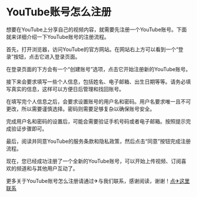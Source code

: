 # YouTube账号怎么注册

想要在YouTube上分享自己的视频内容，就需要先注册一个YouTube账号。下面就来详细介绍一下YouTube账号的注册流程。

首先，打开浏览器，访问YouTube的官方网站。在网站右上方可以看到一个“登录”按钮，点击它进入登录页面。

在登录页面的下方会有一个“创建账号”选项，点击它开始注册新的YouTube账号。

接下来会要求填写一些个人信息，包括姓名、电子邮箱、出生日期等等。请务必填写真实的信息，这样可以方便日后管理和找回账号。

在填写完个人信息之后，会要求设置账号的用户名和密码。用户名要求唯一且不可更改，所以需要谨慎选择。密码则需要足够复杂以确保账号安全。

完成用户名和密码的设置后，可能会需要验证手机号码或者电子邮箱。按照提示完成验证步骤即可。

最后，阅读并同意YouTube的服务条款和隐私政策，然后点击“同意”按钮完成注册流程。

现在，您已经成功注册了一个全新的YouTube账号，可以开始上传视频、订阅喜欢的频道和与其他用户互动了。

更多关于YouTube账号怎么注册请通过✈与我们联系，感谢阅读，谢谢！[点✈这里联系](https://gg.k02.cc)